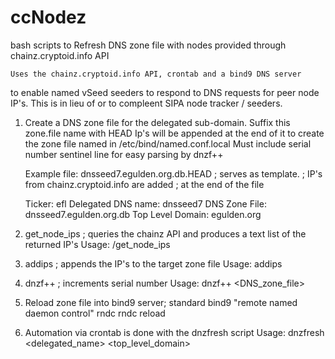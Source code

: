 # ccNodez

bash scripts to Refresh DNS zone file with nodes provided through chainz.cryptoid.info API

 	Uses the chainz.cryptoid.info API, crontab and a bind9 DNS server 
 to enable named vSeed seeders to respond to DNS requests for peer node IP's.
 	This is in lieu of or to compleent SIPA node tracker / seeders.

1. Create a DNS zone file for the delegated sub-domain. Suffix this zone.file name with HEAD
        Ip's will be appended at the end of it to create the zone file named in /etc/bind/named.conf.local
        Must include serial number sentinel line for easy parsing by dnzf++

	Example file:  dnsseed7.egulden.org.db.HEAD  ; serves as template. 
						     ; IP's from chainz.cryptoid.info are added
						     ; at the end of the file
						     
	Ticker:		  	efl
	Delegated DNS name:   	dnsseed7
	DNS Zone File:		dnsseed7.egulden.org.db
	Top Level Domain:	egulden.org

2. get_node_ips <ticker>   ; queries the chainz API and produces a text list of the returned IP's
	Usage: /get_node_ips <ticker> 

3. addips 		   ; appends the IP's to the target zone file
	Usage: addips <IP address list file> <Delegated DNS name> <DNS zone file>

4. dnzf++ 		   ; increments serial number
	Usage: dnzf++ <DNS_zone_file> 

5. Reload zone file into bind9 server; standard bind9 "remote named daemon control" rndc
        rndc reload

6. Automation via crontab is done with the dnzfresh script
	Usage: dnzfresh <delegated_name> <top_level_domain> <ticker>
